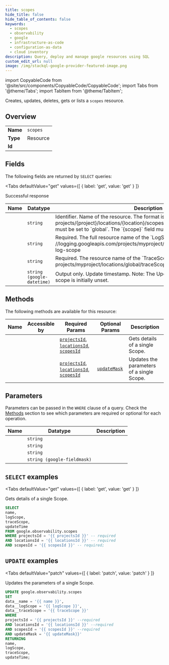 ```yaml
--- 
title: scopes
hide_title: false
hide_table_of_contents: false
keywords:
  - scopes
  - observability
  - google
  - infrastructure-as-code
  - configuration-as-data
  - cloud inventory
description: Query, deploy and manage google resources using SQL
custom_edit_url: null
image: /img/stackql-google-provider-featured-image.png
---
```


import CopyableCode from '@site/src/components/CopyableCode/CopyableCode';
import Tabs from '@theme/Tabs';
import TabItem from '@theme/TabItem';

Creates, updates, deletes, gets or lists a <code>scopes</code> resource.

## Overview
<table><tbody>
<tr><td><b>Name</b></td><td><code>scopes</code></td></tr>
<tr><td><b>Type</b></td><td>Resource</td></tr>
<tr><td><b>Id</b></td><td><CopyableCode code="google.observability.scopes" /></td></tr>
</tbody></table>

## Fields

The following fields are returned by `SELECT` queries:

<Tabs
    defaultValue="get"
    values={[
        { label: 'get', value: 'get' }
    ]}
>
<TabItem value="get">

Successful response

<table>
<thead>
    <tr>
    <th>Name</th>
    <th>Datatype</th>
    <th>Description</th>
    </tr>
</thead>
<tbody>
<tr>
    <td><CopyableCode code="name" /></td>
    <td><code>string</code></td>
    <td>Identifier. Name of the resource. The format is: projects/&#123;project&#125;/locations/&#123;location&#125;/scopes/&#123;scope&#125; The `&#123;location&#125;` field must be set to `global`. The `&#123;scope&#125;` field must be set to `_Default`.</td>
</tr>
<tr>
    <td><CopyableCode code="logScope" /></td>
    <td><code>string</code></td>
    <td>Required. The full resource name of the `LogScope`. For example: //logging.googleapis.com/projects/myproject/locations/global/logScopes/my-log-scope</td>
</tr>
<tr>
    <td><CopyableCode code="traceScope" /></td>
    <td><code>string</code></td>
    <td>Required. The resource name of the `TraceScope`. For example: projects/myproject/locations/global/traceScopes/my-trace-scope</td>
</tr>
<tr>
    <td><CopyableCode code="updateTime" /></td>
    <td><code>string (google-datetime)</code></td>
    <td>Output only. Update timestamp. Note: The Update timestamp for the default scope is initially unset.</td>
</tr>
</tbody>
</table>
</TabItem>
</Tabs>

## Methods

The following methods are available for this resource:

<table>
<thead>
    <tr>
    <th>Name</th>
    <th>Accessible by</th>
    <th>Required Params</th>
    <th>Optional Params</th>
    <th>Description</th>
    </tr>
</thead>
<tbody>
<tr>
    <td><a href="#get"><CopyableCode code="get" /></a></td>
    <td><CopyableCode code="select" /></td>
    <td><a href="#parameter-projectsId"><code>projectsId</code></a>, <a href="#parameter-locationsId"><code>locationsId</code></a>, <a href="#parameter-scopesId"><code>scopesId</code></a></td>
    <td></td>
    <td>Gets details of a single Scope.</td>
</tr>
<tr>
    <td><a href="#patch"><CopyableCode code="patch" /></a></td>
    <td><CopyableCode code="update" /></td>
    <td><a href="#parameter-projectsId"><code>projectsId</code></a>, <a href="#parameter-locationsId"><code>locationsId</code></a>, <a href="#parameter-scopesId"><code>scopesId</code></a></td>
    <td><a href="#parameter-updateMask"><code>updateMask</code></a></td>
    <td>Updates the parameters of a single Scope.</td>
</tr>
</tbody>
</table>

## Parameters

Parameters can be passed in the `WHERE` clause of a query. Check the [Methods](#methods) section to see which parameters are required or optional for each operation.

<table>
<thead>
    <tr>
    <th>Name</th>
    <th>Datatype</th>
    <th>Description</th>
    </tr>
</thead>
<tbody>
<tr id="parameter-locationsId">
    <td><CopyableCode code="locationsId" /></td>
    <td><code>string</code></td>
    <td></td>
</tr>
<tr id="parameter-projectsId">
    <td><CopyableCode code="projectsId" /></td>
    <td><code>string</code></td>
    <td></td>
</tr>
<tr id="parameter-scopesId">
    <td><CopyableCode code="scopesId" /></td>
    <td><code>string</code></td>
    <td></td>
</tr>
<tr id="parameter-updateMask">
    <td><CopyableCode code="updateMask" /></td>
    <td><code>string (google-fieldmask)</code></td>
    <td></td>
</tr>
</tbody>
</table>

## `SELECT` examples

<Tabs
    defaultValue="get"
    values={[
        { label: 'get', value: 'get' }
    ]}
>
<TabItem value="get">

Gets details of a single Scope.

```sql
SELECT
name,
logScope,
traceScope,
updateTime
FROM google.observability.scopes
WHERE projectsId = '{{ projectsId }}' -- required
AND locationsId = '{{ locationsId }}' -- required
AND scopesId = '{{ scopesId }}' -- required;
```
</TabItem>
</Tabs>


## `UPDATE` examples

<Tabs
    defaultValue="patch"
    values={[
        { label: 'patch', value: 'patch' }
    ]}
>
<TabItem value="patch">

Updates the parameters of a single Scope.

```sql
UPDATE google.observability.scopes
SET 
data__name = '{{ name }}',
data__logScope = '{{ logScope }}',
data__traceScope = '{{ traceScope }}'
WHERE 
projectsId = '{{ projectsId }}' --required
AND locationsId = '{{ locationsId }}' --required
AND scopesId = '{{ scopesId }}' --required
AND updateMask = '{{ updateMask}}'
RETURNING
name,
logScope,
traceScope,
updateTime;
```
</TabItem>
</Tabs>
